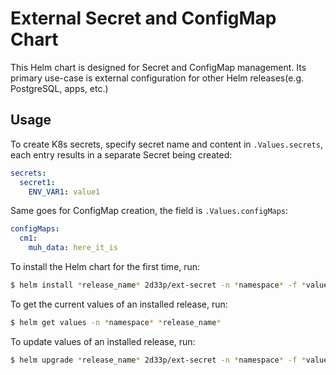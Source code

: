 # External Secret and ConfigMap Chart

This Helm chart is designed for Secret and ConfigMap management.
Its primary use-case is external configuration for other Helm releases(e.g. PostgreSQL, apps, etc.)

## Usage

To create K8s secrets, specify secret name and content in `.Values.secrets`, each entry results in a separate Secret being created:
```yaml
secrets:
  secret1:
    ENV_VAR1: value1
```

Same goes for ConfigMap creation, the field is `.Values.configMaps`:
```yaml
configMaps:
  cm1:
    muh_data: here_it_is
```

To install the Helm chart for the first time, run:
```sh
$ helm install *release_name* 2d33p/ext-secret -n *namespace* -f *values_path*
```

To get the current values of an installed release, run:
```sh
$ helm get values -n *namespace* *release_name*
```

To update values of an installed release, run:
```sh
$ helm upgrade *release_name* 2d33p/ext-secret -n *namespace* -f *values_path*
```
